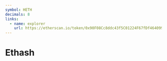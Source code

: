 ```yaml
---
symbol: HETH
decimals: 8
links:
  - name: explorer
    url: https://etherscan.io/token/0x90F08Cc8ddc43f5C01224F67fDf4640995139e8F
---
```


# Ethash
